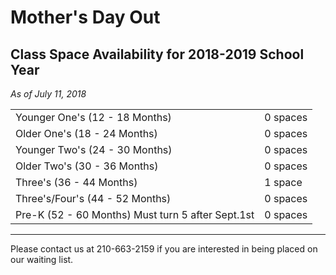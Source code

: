 # Mother's Day Out
## Class Space Availability for 2018-2019 School Year

*As of July 11, 2018*

|  |  |
| ------------------------------ | -------- |
| Younger One's (12 - 18 Months) | 0 spaces |
| Older One's (18 - 24 Months)   | 0 spaces |
| Younger Two's (24 - 30 Months) | 0 spaces |
| Older Two's (30 - 36 Months)   | 0 spaces |
| Three's (36 - 44 Months)       | 1 space  |
| Three's/Four's (44 - 52 Months)| 0 spaces |
| Pre-K (52 - 60 Months) Must turn 5 after Sept.1st | 0 spaces |

-----

Please contact us at 210-663-2159 if you are interested in being placed on our waiting list.
